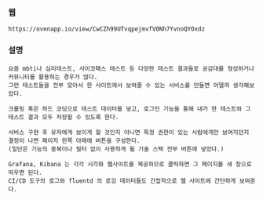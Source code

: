 ### 웹

    https://ovenapp.io/view/CwCZh99UTvqpejmvfV0Nh7YvnoQYOxdz

### 설명

    요즘 mbti나 심리테스트, 사이코패스 테스트 등 다양한 테스트 결과들로 공감대를 형성하거나 커뮤니티를 활용하는 경우가 많다.
    그런 테스트들을 전부 모아서 한 사이트에서 보여줄 수 있는 서비스를 만들면 어떨까 생각해보았다.

    크롤링 혹은 하드 코딩으로 테스트 데이터를 넣고, 로그인 기능을 통해 내가 한 테스트와 그 테스트 결과 모두 저장할 수 있도록 한다.

    서비스 구현 후 유저에게 보이게 할 것인지 아니면 특정 권한이 있는 사람에게만 보여지던지 결정이 나면 페이지 왼쪽 아래에 버튼을 구성한다.
    (일단은 기능의 중복이나 필터 없이 사용하게 될 기술 스택 전부 버튼에 넣었다.)

    Grafana, Kibana 는 각각 시각화 웹사이트를 제공하므로 클릭하면 그 페이지를 새 창으로 띄우면 된다.
    CI/CD 도구의 로그와 fluentd 의 로깅 데이터들도 간접적으로 웹 사이트에 간단하게 보여준다.
